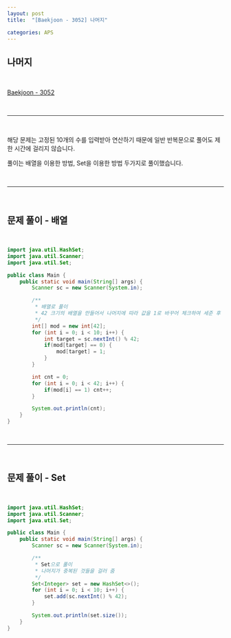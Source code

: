 ```yaml
---
layout: post
title:  "[Baekjoon - 3052] 나머지"

categories: APS
---
```


## 나머지

<br>

[Baekjoon - 3052](https://www.acmicpc.net/problem/3052)

<br>

***

<br>

해당 문제는 고정된 10개의 수를 입력받아 연산하기 때문에 일반 반복문으로 풀어도 제한 시간에 걸리지 않습니다.

풀이는 배열을 이용한 방법, Set을 이용한 방법 두가지로 풀이했습니다.

<br>

***

<br>

## 문제 풀이 - 배열

<br>

```java
import java.util.HashSet;
import java.util.Scanner;
import java.util.Set;

public class Main {
    public static void main(String[] args) {
        Scanner sc = new Scanner(System.in);

        /**
         * 배열로 풀이
         * 42 크기의 배열을 만들어서 나머지에 따라 값을 1로 바꾸어 체크하여 세준 후 출력
         */
        int[] mod = new int[42];
        for (int i = 0; i < 10; i++) {
            int target = sc.nextInt() % 42;
            if(mod[target] == 0) {
                mod[target] = 1;
            }
        }

        int cnt = 0;
        for (int i = 0; i < 42; i++) {
            if(mod[i] == 1) cnt++;
        }

        System.out.println(cnt);
    }
}
```

<br>

***

<br>

## 문제 풀이 - Set

<br>

```java
import java.util.HashSet;
import java.util.Scanner;
import java.util.Set;

public class Main {
    public static void main(String[] args) {
        Scanner sc = new Scanner(System.in);

        /**
         * Set으로 풀이
         * 나머지가 중복된 것들을 걸러 줌
         */
        Set<Integer> set = new HashSet<>();
        for (int i = 0; i < 10; i++) {
            set.add(sc.nextInt() % 42);
        }

        System.out.println(set.size());
    }
}
```